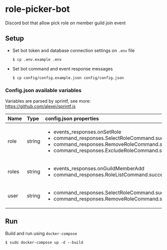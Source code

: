 # role-picker-bot
Discord bot that allow pick role on member guild join event

## Setup
* Set bot token and database connection settings on ``.env`` file
    ```shell script
    $ cp .env.example .env    
    ```
* Set bot command and event response messages
    ```shell script
    $ cp config/config.example.json config/config.json    
    ```

### Config.json available variables
Variables are parsed by sprintf, see more: https://github.com/alexei/sprintf.js

| Name | Type | config.json properties | Usage |
|:-----|:-----|:-----------------------|:------|
| role | string | <ul><li>events_responses.onSetRole</li><li>command_responses.SelectRoleCommand.success</li><li>command_responses.RemoveRoleCommand.success</li><li>command_responses.ExcludeRoleCommand.success</li></ul> | ``%(role)s`` |
| roles | string | <ul><li>events_responses.onGuildMemberAdd</li><li>command_responses.RoleListCommand.success</li></ul> | ``%(roles)s`` |
| user | string | <ul><li>command_responses.SelectRoleCommand.success</li><li>command_responses.RemoveRoleCommand.success</li></ul> | ``%(user)s`` |

## Run
Build and run using ``docker-compose``
```shell script
$ sudo docker-compose up -d --build    
```